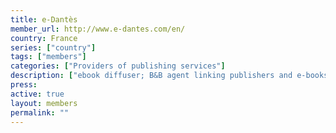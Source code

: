 ```yaml
---
title: e-Dantès
member_url: http://www.e-dantes.com/en/
country: France
series: ["country"] 
tags: ["members"]
categories: ["Providers of publishing services"]
description: ["ebook diffuser; B&B agent linking publishers and e-bookstores."]
press:
active: true
layout: members 
permalink: ""
---
```

